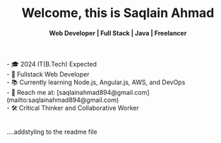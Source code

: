 <html>
  <head>
   
  </head>
  <body>
    <div align="center">
        <h1 align="center">Welcome, this is Saqlain Ahmad</h1>
        <h4 align="center">Web Developer | Full Stack | Java | Freelancer</h4>
    </div>
    <br/>
    <br/>
    <div>
      - 🎓 2024 IT(B.Tech) Expected<br>
      - 💼 Fullstack Web Developer<br>
      - 📚 Currently learning Node.js, Angular.js, AWS, and DevOps<br>
      - 📧 Reach me at: [saqlainahmad894@gmail.com](mailto:saqlainahmad894@gmail.com)<br>
      - 🛠️ Critical Thinker and Collaborative Worker<br>
    </div>
    <br>
  </body>
</html>

....addstyling to the readme file
